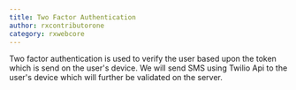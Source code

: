 ```yaml
---
title: Two Factor Authentication 
author: rxcontributorone
category: rxwebcore 
---
```


Two factor authentication is used to verify the user based upon the token which is send on the user's device. We will send SMS using Twilio Api to the user's device which will further be validated on the server.

